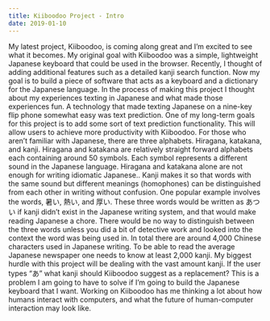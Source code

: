```yaml
---
title: Kiiboodoo Project - Intro
date: 2019-01-10
---
```


My latest project, Kiiboodoo, is coming along great and I’m excited to see what it becomes. My original goal with Kiiboodoo was a simple, lightweight Japanese keyboard that could be used in the browser. Recently, I thought of adding additional features such as a detailed kanji search function. Now my goal is to build a piece of software that acts as a keyboard and a dictionary for the Japanese language. In the process of making this project I thought about my experiences texting in Japanese and what made those experiences fun. A technology that made texting Japanese on a nine-key flip phone somewhat easy was text prediction. One of my long-term goals for this project is to add some sort of text prediction functionality. This will allow users to achieve more productivity with Kiiboodoo. For those who aren’t familiar with Japanese, there are three alphabets. Hiragana, katakana, and kanji. Hiragana and katakana are relatively straight forward alphabets each containing around 50 symbols. Each symbol represents a different sound in the Japanese language. Hiragana and katakana alone are not enough for writing idiomatic Japanese.. Kanji makes it so that words with the same sound but different meanings (homophones) can be distinguished from each other in writing without confusion. One popular example involves the words, 暑い, 熱い, and 厚い. These three words would be written as あつい if kanji didn’t exist in the Japanese writing system, and that would make reading Japanese a chore. There would be no way to distinguish between the three words unless you did a bit of detective work and looked into the context the word was being used in. In total there are around 4,000 Chinese characters used in Japanese writing. To be able to read the average Japanese newspaper one needs to know at least 2,000 kanji. My biggest hurdle with this project will be dealing with the vast amount kanji. If the user types “あ” what kanji should Kiiboodoo suggest as a replacement? This is a problem I am going to have to solve if I’m going to build the Japanese keyboard that I want. Working on Kiiboodoo has me thinking a lot about how humans interact with computers, and what the future of human-computer interaction may look like.